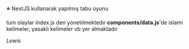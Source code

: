 **⭐**
NextJS kullanarak yapılmış tabu oyunu


tum olaylar index.js den yonetılmektedır __components/data.js__'de islami kelimeler, yasaklı kelimeler vb yer almaktadır

*Lewis*
